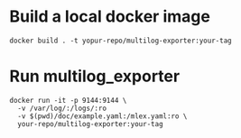 # Build a local docker image
```
docker build . -t yopur-repo/multilog-exporter:your-tag
```

# Run multilog_exporter
```
docker run -it -p 9144:9144 \
  -v /var/log/:/logs/:ro
  -v $(pwd)/doc/example.yaml:/mlex.yaml:ro \
  your-repo/multilog-exporter:your-tag
```
